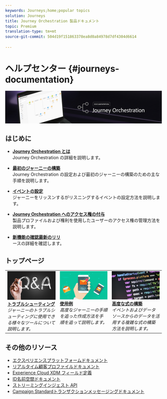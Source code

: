 ```yaml
---
keywords: Journeys;home;popular topics
solution: Journeys
title: Journey Orchestration 製品ドキュメント
topic: Premium
translation-type: tm+mt
source-git-commit: 504d19f151863378ea8d0a84978d7df4304d6614

---
```



# ヘルプセンター {#journeys-documentation}

![](using/assets/do-not-localize/bannerjourney.png)

## はじめに

* **[Journey Orchestration とは](using/about/about-journey-orchestration.md)**<br/>Journey Orchestration の詳細を説明します。

* **[最初のジャーニーの構築](using/about/get-started.md)**<br/>Journey Orchestration の設定および最初のジャーニーの構築のための主な手順を説明します。

* **[イベントの設定](using/event/about-events.md#section_tbk_5qt_pgb)**<br/>ジャーニーをリッスンするがリスニングするイベントの設定方法を説明します。

* **[Journey Orchestration へのアクセス権の付与](using/about/access-management.md)**<br/>製品プロファイルおよび権利を使用したユーザーのアクセス権の管理方法を説明します。

* **[新機能の確認最新のリリ](using/release-notes/release-notes.md)**<br/>ースの詳細を確認します。

## トップページ

<table>
<tr>
    <td valign="top">
        <a href="using/about/troubleshooting.md">
       <img alt="開発者" src="using/assets/do-not-localize/FAQ.png" />
       </a>
    <div>
    <a href="using/about/troubleshooting.md"><strong>トラブルシューティング</strong></a>
    </div>
    <em>ジャーニーのトラブルシューティングに使用できる様々なツールについて説明します。</em>
    <br>
  </td>
  <td valign="top">
    <a href="using/usecase/building-the-journey.md">
      <img alt="build" src="using/assets/do-not-localize/design.png"/>
    </a>
    <div>
    <a href="using/usecase/building-the-journey.md"><strong>使用例</strong></a>
    </div>
    <em>高度なジャーニーの手順を追った作成方法を手順を追って説明します。</em>
    <br>
  </td>
  <td valign="top">
    <a href="using/expression/expressionadvanced.md">
      <img alt="conditions" src="using/assets/do-not-localize/dev.png"/>
    </a>
    <div>
    <a href="using/expression/expressionadvanced.md"><strong>高度な式の構築</strong></a>
    </div>
    <em>イベントおよびデータソースからのデータを活用する複雑な式の構築方法を説明します。</em>
    <br>
  </td>
</tr>
</table>

## その他のリソース

* [エクスペリエンスプラットフォームドキュメント](https://www.adobe.com/jp/experience-platform/documentation-and-developer-resources.html)
* [リアルタイム顧客プロファイルドキュメント](https://docs.adobe.com/content/help/en/experience-platform/profile/home.html)
* [Experience Cloud XDM フィールド定義](https://docs.adobe.com/content/help/en/experience-platform/xdm/home.html)
* [ID名前空間ドキュメント](https://docs.adobe.com/content/help/en/experience-platform/identity/home.html)
* [ストリーミングインジェスト API](https://docs.adobe.com/content/help/en/experience-platform/ingestion/streaming/overview.html)
* [Campaign Standardトランザクションメッセージングドキュメント](https://docs.adobe.com/content/help/ja-JP/campaign-standard/using/communication-channels/transactional-messaging/about-transactional-messaging.html)
